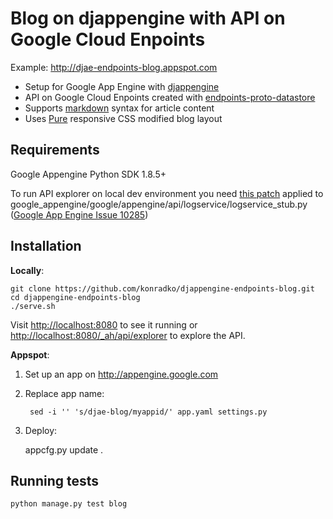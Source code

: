 # Blog on djappengine with API on Google Cloud Enpoints

Example: <http://djae-endpoints-blog.appspot.com>

* Setup for Google App Engine with [djappengine](https://github.com/potatolondon/djappengine/)
* API on Google Cloud Enpoints created with [endpoints-proto-datastore](https://github.com/GoogleCloudPlatform/endpoints-proto-datastore)
* Supports [markdown](http://daringfireball.net/projects/markdown) syntax for article content
* Uses [Pure](http://purecss.io/) responsive CSS modified blog layout

## Requirements

Google Appengine Python SDK 1.8.5+

To run API explorer on local dev environment you need [this patch](https://gist.github.com/littleq0903/7681603) applied to google_appengine/google/appengine/api/logservice/logservice_stub.py ([Google App Engine Issue 10285](https://code.google.com/p/googleappengine/issues/detail?id=10285))

## Installation

**Locally**:

    git clone https://github.com/konradko/djappengine-endpoints-blog.git
    cd djappengine-endpoints-blog
    ./serve.sh

Visit <http://localhost:8080> to see it running or <http://localhost:8080/_ah/api/explorer> to explore the API.

**Appspot**:

1. Set up an app on <http://appengine.google.com>
2. Replace app name:

        sed -i '' 's/djae-blog/myappid/' app.yaml settings.py

3. Deploy:

    appcfg.py update .

## Running tests

    python manage.py test blog